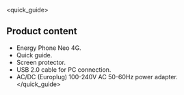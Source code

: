 <quick_guide>
## Product content

* Energy Phone Neo 4G.
* Quick guide.
* Screen protector.
* USB 2.0 cable for PC connection.
* AC/DC (Europlug) 100-240V AC 50-60Hz power adapter.
</quick_guide>

